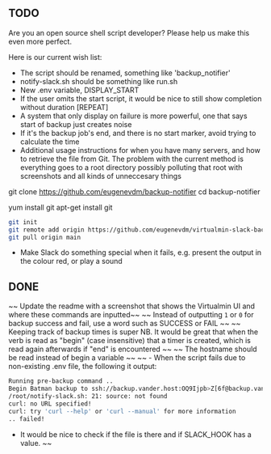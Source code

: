 ## TODO

Are you an open source shell script developer? Please help us make this even more perfect.

Here is our current wish list:

- The script should be renamed, something like 'backup_notifier'
- notify-slack.sh should be something like run.sh
- New .env variable, DISPLAY_START
- If the user omits the start script, it would be nice to still show completion without duration [REPEAT]
- A system that only display on failure is more powerful, one that says start of backup just creates noise
- If it's the backup job's end, and there is no start marker, avoid trying to calculate the time
- Additional usage instructions for when you have many servers, and how to retrieve the file from Git. The problem with the current method is everything goes to a root directory possibly polluting that root with screenshots and all kinds of unneccesary things

git clone https://github.com/eugenevdm/backup-notifier
cd backup-notifier

yum install git
apt-get install git

```bash
git init
git remote add origin https://github.com/eugenevdm/virtualmin-slack-backup-notification.git
git pull origin main
```

- Make Slack do something special when it fails, e.g. present the output in the colour red, or play a sound

## DONE

~~ Update the readme with a screenshot that shows the Virtualmin UI and where these commands are inputted~~
~~ Instead of outputting `1` or `0` for backup success and fail, use a word such as SUCCESS or FAIL ~~
~~ Keeping track of backup times is super NB. It would be great that when the verb is read as "begin" (case insensitive) that a timer is created, which is read again afterwards if "end" is encountered ~~
~~ The hostname should be read instead of begin a variable ~~
~~ - When the script fails due to non-existing .env file, the following it output:

```bash
Running pre-backup command ..
Begin Batman backup to ssh://backup.vander.host:OQ9Ijpb>Z[6f@backup.vander.host:backup/batman/daily-incr/%Y-%m-%d
/root/notify-slack.sh: 21: source: not found
curl: no URL specified!
curl: try 'curl --help' or 'curl --manual' for more information
.. failed!
```

- It would be nice to check if the file is there and if SLACK_HOOK has a value.
~~